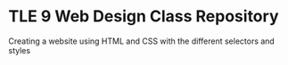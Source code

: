 # TLE 9 Web Design Class Repository
Creating a website using HTML and CSS with the different selectors and styles

